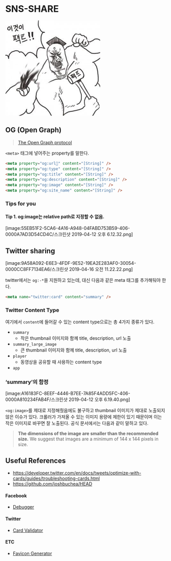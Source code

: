 # SNS-SHARE

![fact](./docs/fact.png)

## OG (Open Graph)

> [The Open Graph protocol](http://ogp.me/)


`<meta>` 태그에 넣어주는 property를 말한다.

```html
<meta property="og:url" content="[String]" />
<meta property="og:type" content="[String]" />
<meta property="og:title" content="[String]" />
<meta property="og:description" content="[String]" />
<meta property="og:image" content="[String]" />
<meta property="og:site_name" content="[String]" />
```


### Tips for you

#### Tip 1. og:image는 relative path로 지정할 수 없음.

[image:55EB51F2-5CA6-4A16-A948-04FABD753B59-406-0000A7AD3D54CD4C/스크린샷 2019-04-12 오후 6.12.32.png]


## Twitter sharing
[image:9A58A092-E6E3-4FDF-9E52-19EA2E283AF0-30054-0000CC8FF7134EA6/스크린샷 2019-04-16 오전 11.22.22.png]

twitter에서는 `og:-*`을 지원하고 있는데, 대신 다음과 같은 meta 태그를 추가해둬야 한다.
```html
<meta name="twitter:card" content="summary" />
```

### Twitter Content Type

여기에서 `content`에 들어갈 수 있는 content type으로는 총 4가지 종류가 있다.

- `summary`
	- 작은 thumbnail 이미지와 함께 title, description, url 노출
- `summary_large_image`
	- 	큰 thumbnail 이미지와 함께 title, description, url 노출
- `player`
	- 동영상을 공유할 때 사용하는 content type
- `app`


### ‘summary’의 함정

[image:A16183FC-8EEF-4446-B7EE-7A85F4ADD5FC-406-0000A810234FAB4F/스크린샷 2019-04-12 오후 6.19.40.png]

`<og:image>`를 제대로 지정해줬음에도 불구하고 thumbnail 이미지가 제대로 노출되지 않은 이슈가 있다. 크롤러가 가져올 수 있는 이미지 용량에 제한이 있기 때문이며 이는 작은 이미지로 바꾸면 잘 노출된다. 공식 문서에서는 다음과 같이 말하고 있다.
> **The dimensions of the image are smaller than the recommended size.** We suggest that images are a minimum of 144 x 144 pixels in size.


## Useful References

- https://developer.twitter.com/en/docs/tweets/optimize-with-cards/guides/troubleshooting-cards.html
- https://github.com/joshbuchea/HEAD


#### Facebook

- [Debugger](https://developers.facebook.com/tools/debug/)

#### Twitter

- [Card Validator](https://cards-dev.twitter.com/validator)

#### ETC

- [Favicon Generator](https://favicon.io)
